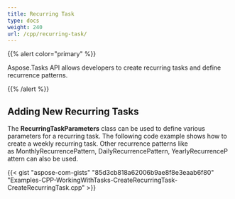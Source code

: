 ```yaml
---
title: Recurring Task
type: docs
weight: 240
url: /cpp/recurring-task/
---
```


{{% alert color="primary" %}} 

Aspose.Tasks API allows developers to create recurring tasks and define recurrence patterns.

{{% /alert %}} 
## **Adding New Recurring Tasks**
The **RecurringTaskParameters** class can be used to define various parameters for a recurring task. The following code example shows how to create a weekly recurring task. Other recurrence patterns like as MonthlyRecurrencePattern, DailyRecurrencePattern, YearlyRecurrencePattern can also be used.

{{< gist "aspose-com-gists" "85d3cb818a62006b9ae8f8e3eaab6f80" "Examples-CPP-WorkingWithTasks-CreateRecurringTask-CreateRecurringTask.cpp" >}}
